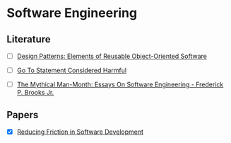 # Software Engineering

## Literature

   - [ ] [Design Patterns: Elements of Reusable Object-Oriented Software](https://www.amazon.ca/Design-Patterns-Elements-Reusable-Object-Oriented/dp/0201633612/ref=sr_1_1?)

   - [ ] [Go To Statement Considered Harmful](http://www.u.arizona.edu/~rubinson/copyright_violations/Go_To_Considered_Harmful.html)
   

  - [ ] [The Mythical Man-Month: Essays On Software Engineering - Frederick P. Brooks Jr.](https://www.amazon.com/gp/product/B00B8USS14/ref=dbs_a_def_rwt_hsch_vapi_taft_p1_i0)
  


## Papers

   - [x] [Reducing Friction in Software Development](https://open.library.ubc.ca/cIRcle/collections/facultyresearchandpublications/52383/items/1.0132727)
